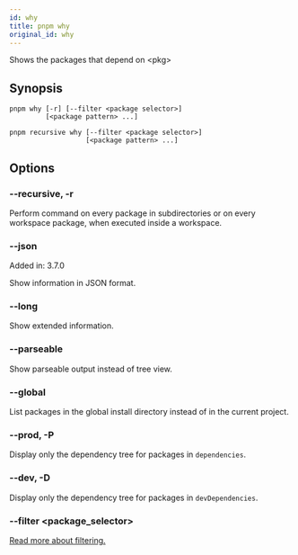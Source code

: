 ```yaml
---
id: why
title: pnpm why
original_id: why
---
```


Shows the packages that depend on \<pkg>

## Synopsis

```text
pnpm why [-r] [--filter <package selector>]
         [<package pattern> ...]

pnpm recursive why [--filter <package selector>]
                   [<package pattern> ...]
```

## Options

### --recursive, -r

Perform command on every package in subdirectories
or on every workspace package, when executed inside a workspace.

### --json

Added in: 3.7.0

Show information in JSON format.

### --long

Show extended information.

### --parseable

Show parseable output instead of tree view.

### --global

List packages in the global install directory instead of in the current project.

### --prod, -P

Display only the dependency tree for packages in `dependencies`.

### --dev, -D

Display only the dependency tree for packages in `devDependencies`.

### --filter \<package_selector>

[Read more about filtering.](../filtering.md)

